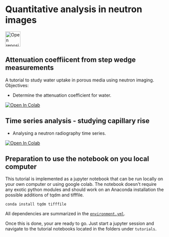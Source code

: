 # Quantitative analysis in neutron images
<a href="https://github.com/ImagingELearning/QuantifyingNeutronImages" target="_blank">
  <img src="https://upload.wikimedia.org/wikipedia/commons/9/91/Octicons-mark-github.svg" height="48px" alt="Open repository"/>
</a>

## Attenuation coeffiicent from step wedge measurements
A tutorial to study water uptake in porous media using neutron imaging.
Objectives:
- Determine the attenuation coefficient for water.

<a href="https://colab.research.google.com/github/ImagingELearning/QuantifyingNeutronImages/blob/main/tutorials/01_AttenationCoefficient/01_Analysis_AttenuationCoefficient.ipynb" target="_blank">
  <img src="https://colab.research.google.com/assets/colab-badge.svg" alt="Open In Colab"/>
</a>

## Time series analysis - studying capillary rise
- Analysing a neutron radiography time series.

<a href="https://colab.research.google.com/github/ImagingELearning/QuantifyingNeutronImages/blob/main/tutorials/02_RadiographyTimeSeries/02_Analysis_CapillaryRise.ipynb" target="_blank">
  <img src="https://colab.research.google.com/assets/colab-badge.svg" alt="Open In Colab"/>
</a>

## Preparation to use the notebook on you local computer
This tutorial is implemented as a jupyter notebook that can be run locally on your own computer or using google colab. The notebook doesn't require any exotic python modules and should work on an Anaconda installation the possible additions of tqdm and tifffile.

```conda install tqdm tifffile```

All dependencies are summarized in the [```environment.yml```](https://github.com/ImagingLectures/WaterInSand/blob/main/environment.yml).

Once this is done, your are ready to go. Just start a jupyter session and navigate to the tutorial notebooks located in the folders under ```tutorials```.
